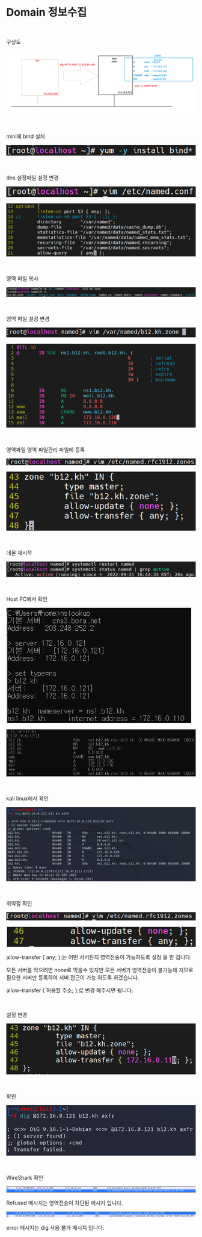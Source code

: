 # Domain 정보수집

<br>

구상도

![2022-09-21-21구상도](../images/2022-09-21-Dig/2022-09-21-21구상도.PNG)

<br>

mini에 bind 설치

![2022-09-21-06bind](../images/2022-09-21-Dig/2022-09-21-06bind.PNG)

<br>

dns 설정파일 설정 변경

![2022-09-21-07dns설정파일](../images/2022-09-21-Dig/2022-09-21-07dns설정파일.PNG)

![2022-09-21-08dns설정파일](../images/2022-09-21-Dig/2022-09-21-08dns설정파일.PNG)

<br>

영역 파일 복사

![2022-09-21-09파일복사](../images/2022-09-21-Dig/2022-09-21-09파일복사.PNG)

<br>

영역 파일 설정 변경

![2022-09-21-10설정변경](../images/2022-09-21-Dig/2022-09-21-10설정변경.PNG)

![2022-09-21-11설정변경](../images/2022-09-21-Dig/2022-09-21-11설정변경.PNG)

<br>

영역파일 영역 파일관리 파일에 등록

![2022-09-21-12설정변경](../images/2022-09-21-Dig/2022-09-21-12설정변경.PNG)

![2022-09-21-13설정변경](../images/2022-09-21-Dig/2022-09-21-13설정변경.PNG)

<br>

데몬 재시작

![2022-09-21-14데몬재시작](../images/2022-09-21-Dig/2022-09-21-14데몬재시작.PNG)

<br>

Host PC에서 확인

![2022-09-21-15host확인](../images/2022-09-21-Dig/2022-09-21-15host확인.PNG)

![2022-09-21-16host확인](../images/2022-09-21-Dig/2022-09-21-16host확인.PNG)

<br>

kali linux에서 확인

![2022-09-21-17kali확인](../images/2022-09-21-Dig/2022-09-21-17kali확인.PNG)

<br>

취약점 확인

![2022-09-21-19취약점](../images/2022-09-21-Dig/2022-09-21-19취약점.PNG)

![2022-09-21-20취약점](../images/2022-09-21-Dig/2022-09-21-20취약점.PNG)

allow-transfer { any; };는 어떤 서버든지 영역전송이 가능하도록 설정 을 한 겁니다.

모든 서버를 막으려면 none로 막을수 있지만 모든 서버가 영역전송이 불가능해 지므로 필요한 서버만 등록하여 서버 접근이 가능 하도록 하겠습니다.

allow-transfer { 허용할 주소; };로 변경 해주시면 됩니다.

<br>

설정 변경

![2022-09-21-22설정변경](../images/2022-09-21-Dig/2022-09-21-22설정변경.PNG)

<br>

확인

![2022-09-21-23확인](../images/2022-09-21-Dig/2022-09-21-23확인.PNG)

<br>

WireShark 확인

![2022-09-21-24와이어샤크확인](../images/2022-09-21-Dig/2022-09-21-24와이어샤크확인.PNG)

Refused 메시지는 영역전송이 차단된 메시지 입니다.

![2022-09-21-25와이어샤크확인](../images/2022-09-21-Dig/2022-09-21-25와이어샤크확인.PNG)

error 메시지는 dig 사용 불가 메시지 입니다.

<br>

